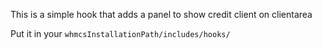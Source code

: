 This is a simple hook that adds a panel to show credit client on clientarea

Put it in your 
```whmcsInstallationPath/includes/hooks/```
